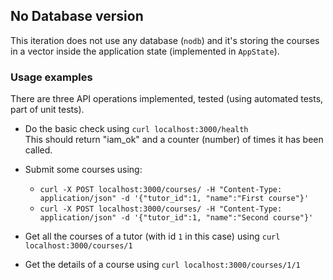 ## No Database version

This iteration does not use any database (`nodb`) and it's storing the courses in a vector inside the application state (implemented in `AppState`).

### Usage examples

There are three API operations implemented, tested (using automated tests, part of unit tests).

- Do the basic check using `curl localhost:3000/health`<br/>
  This should return "iam_ok" and a counter (number) of times it has been called.

- Submit some courses using:

  - `curl -X POST localhost:3000/courses/ -H "Content-Type: application/json" -d '{"tutor_id":1, "name":"First course"}'`
  - `curl -X POST localhost:3000/courses/ -H "Content-Type: application/json" -d '{"tutor_id":1, "name":"Second course"}'`

- Get all the courses of a tutor (with id `1` in this case) using `curl localhost:3000/courses/1`

- Get the details of a course using `curl localhost:3000/courses/1/1`
